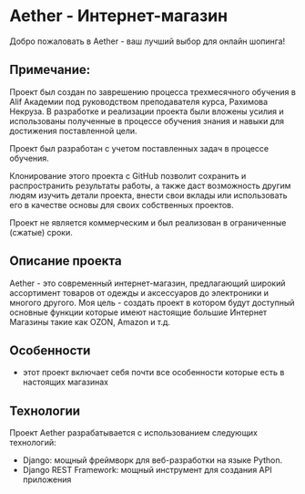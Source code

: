 # Aether - Интернет-магазин

Добро пожаловать в Aether - ваш лучший выбор для онлайн шопинга!

## Примечание:

Проект был создан по заврешению процесса трехмесячного обучения в Alif Академии под руководством преподавателя курса, Рахимова Некруза. В разработке и реализации проекта были вложены усилия и использованы полученные в процессе обучения знания и навыки для достижения поставленной цели.

Проект был разработан с учетом поставленных задач в процессе обучения.

Клонирование этого проекта с GitHub позволит сохранить и распространить результаты работы, а также даст возможность другим людям изучить детали проекта, внести свои вклады или использовать его в качестве основы для своих собственных проектов.

Проект не является коммерческим и был реализован в ограниченные (сжатые) сроки.


## Описание проекта

Aether - это современный интернет-магазин, предлагающий широкий ассортимент товаров от одежды и аксессуаров до электроники и многого другого. Моя цель - создать проект в котором будут доступный основные функции которые имеют настоящие большие Интернет Магазины такие как OZON, Amazon и т.д.

## Особенности

- этот проект включает себя почти все особенности которые есть в настоящих магазинах 

## Технологии

Проект Aether разрабатывается с использованием следующих технологий:

- Django: мощный фреймворк для веб-разработки на языке Python.
- Django REST Framework: мощный инструмент для создания API приложения


